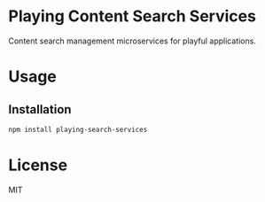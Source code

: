 Playing Content Search Services
===============================

Content search management microservices for playful applications.

# Usage

## Installation

```bash
npm install playing-search-services
```

# License

MIT